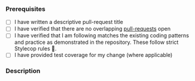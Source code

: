 ### Prerequisites

- [ ] I have written a descriptive pull-request title
- [ ] I have verified that there are no overlapping [pull-requests](https://github.com/SixLabors/ImageSharp/pulls) open
- [ ] I have verified that I am following matches the existing coding patterns and practice as demonstrated in the repository. These follow strict Stylecop rules :cop:.
- [ ] I have provided test coverage for my change (where applicable)

### Description
<!-- A description of the changes proposed in the pull-request -->

<!-- Thanks for contributing to ImageSharp! -->
